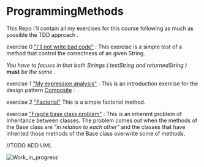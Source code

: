 # ProgrammingMethods

This Repo i'll contain all my exercises for this course following as much as possible the TDD approach .

exercise 0 ["I'll not write bad code"](https://github.com/DanerSound/ProgrammingMethods/blob/master/ProgrammingMethods/exercise%200/base/BadCode.java) :  This exercise is a simple test of a method that control the correctness of an given String.


_You have to focues in that both Strings ( testString and returnedString )_ **must** _be the same_ .
 
 
 exercise 1 ["My expression analysis"](https://github.com/DanerSound/ProgrammingMethods/tree/master/ProgrammingMethods/exercise%201%20:%20Expression/base) : This is an introduction exercise for the design pattern [Composite](https://en.wikipedia.org/wiki/Composite_pattern) :
 
 exercise 2 ["Factorial"](https://github.com/DanerSound/ProgrammingMethods/blob/master/ProgrammingMethods/exercise%202%20:%20Factorial/base/Factorial.java)
 This is a simple factorial method.
 
exercise  ["Fragile base class problem"](https://github.com/DanerSound/ProgrammingMethods/tree/fragile_base_class_Problem) : This is an inherent problem of Inheritance between classes.
The problem comes out when the methods of the Base class are _"in relation to each other"_ and the classes that have inherited those methods of the Base class overwrite some of methods.

//TODO ADD UML 


 
 ![Work_in_progress](http://cliffordgarstang.com/wp-content/uploads/2013/01/Work_in_progress.png)
 
